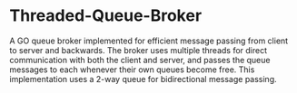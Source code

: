 # Threaded-Queue-Broker
A GO queue broker implemented for efficient message passing from client to server and backwards. The broker uses multiple threads for direct communication with both the client and server, and passes the queue messages to each whenever their own queues become free. This implementation uses a 2-way queue for bidirectional message passing.
